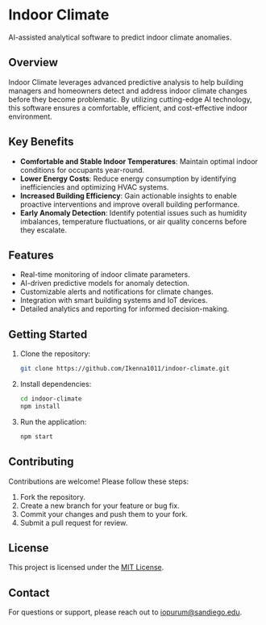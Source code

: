 # Indoor Climate

AI-assisted analytical software to predict indoor climate anomalies.

## Overview

Indoor Climate leverages advanced predictive analysis to help building managers and homeowners detect and address indoor climate changes before they become problematic. By utilizing cutting-edge AI technology, this software ensures a comfortable, efficient, and cost-effective indoor environment.

## Key Benefits

- **Comfortable and Stable Indoor Temperatures**: Maintain optimal indoor conditions for occupants year-round.
- **Lower Energy Costs**: Reduce energy consumption by identifying inefficiencies and optimizing HVAC systems.
- **Increased Building Efficiency**: Gain actionable insights to enable proactive interventions and improve overall building performance.
- **Early Anomaly Detection**: Identify potential issues such as humidity imbalances, temperature fluctuations, or air quality concerns before they escalate.

## Features

- Real-time monitoring of indoor climate parameters.
- AI-driven predictive models for anomaly detection.
- Customizable alerts and notifications for climate changes.
- Integration with smart building systems and IoT devices.
- Detailed analytics and reporting for informed decision-making.

## Getting Started

1. Clone the repository:
   ```bash
   git clone https://github.com/Ikenna1011/indoor-climate.git
   ```
2. Install dependencies:
   ```bash
   cd indoor-climate
   npm install
   ```
3. Run the application:
   ```bash
   npm start
   ```

## Contributing

Contributions are welcome! Please follow these steps:

1. Fork the repository.
2. Create a new branch for your feature or bug fix.
3. Commit your changes and push them to your fork.
4. Submit a pull request for review.

## License

This project is licensed under the [MIT License](LICENSE).

## Contact

For questions or support, please reach out to [iopurum@sandiego.edu](mailto:iopurum@sandiego.edu).
